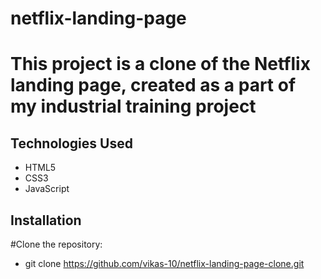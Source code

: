 ﻿# netflix-landing-page

# This project is a clone of the Netflix landing page, created as a part of my industrial training project


## Technologies Used

- HTML5
- CSS3
- JavaScript

## Installation

#Clone the repository:
- git clone https://github.com/vikas-10/netflix-landing-page-clone.git
